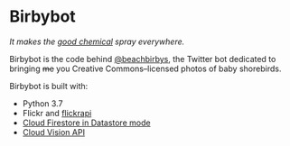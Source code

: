 # Birbybot
_It makes the [good chemical](https://lifestyle.clickhole.com/9-inspiring-photos-that-will-make-your-brain-spray-the-1825122796) spray everywhere._

Birbybot is the code behind [@beachbirbys](https://www.twitter.com/beachbirbys), the Twitter bot dedicated to bringing ~~me~~ you Creative Commons&ndash;licensed photos of baby shorebirds.

Birbybot is built with:

* Python 3.7
* Flickr and [flickrapi](https://pypi.org/project/flickrapi/)
* [Cloud Firestore in Datastore mode](https://cloud.google.com/datastore/docs/quickstart)
* [Cloud Vision API](https://cloud.google.com/vision/docs/detecting-labels)
